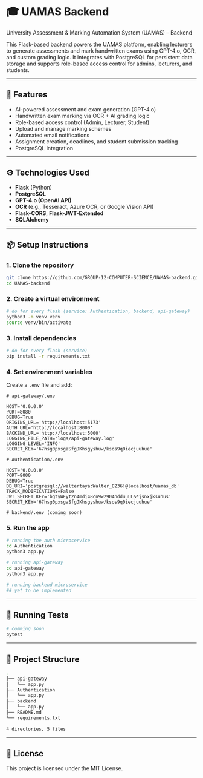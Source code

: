 # 🎓 UAMAS Backend

University Assessment & Marking Automation System (UAMAS) – Backend

This Flask-based backend powers the UAMAS platform, enabling lecturers to generate assessments and mark handwritten exams using GPT-4.o, OCR, and custom grading logic. It integrates with PostgreSQL for persistent data storage and supports role-based access control for admins, lecturers, and students.

---

## 🚀 Features

- AI-powered assessment and exam generation (GPT-4.o)
- Handwritten exam marking via OCR + AI grading logic
- Role-based access control (Admin, Lecturer, Student)
- Upload and manage marking schemes
- Automated email notifications
- Assignment creation, deadlines, and student submission tracking
- PostgreSQL integration

---

## ⚙️ Technologies Used

- **Flask** (Python)
- **PostgreSQL**
- **GPT-4.o (OpenAI API)**
- **OCR** (e.g., Tesseract, Azure OCR, or Google Vision API)
- **Flask-CORS**, **Flask-JWT-Extended**
- **SQLAlchemy**

---

## 📦 Setup Instructions

### 1. Clone the repository

```bash
git clone https://github.com/GROUP-12-COMPUTER-SCIENCE/UAMAS-backend.git
cd UAMAS-backend
````

### 2. Create a virtual environment

```bash
# do for every flask (service: Authentication, backend, api-gateway)
python3 -m venv venv
source venv/bin/activate
```

### 3. Install dependencies

```bash
# do for every flask (service)
pip install -r requirements.txt
```

### 4. Set environment variables

Create a `.env` file and add:

```env
# api-gateway/.env

HOST='0.0.0.0'
PORT=8080
DEBUG=True
ORIGINS_URL='http://localhost:5173'
AUTH_URL='http://localhost:8000'
BACKEND_URL='http://localhost:5000'
LOGGING_FILE_PATH='logs/api-gateway.log'
LOGGING_LEVEL='INFO'
SECRET_KEY='67hsg0pxsgaSfgJKhsgyshuw/ksos9q0iecjuuhue'

# Authentication/.env

HOST='0.0.0.0'
PORT=8000
DEBUG=True
DB_URI='postgresql://waltertaya:Walter_8236!@localhost/uamas_db'
TRACK_MODIFICATIONS=False
JWT_SECRET_KEY='bgtyWEyt2n4mdj48cn9w2904ndduuLL&*jsnxjksuhus'
SECRET_KEY='67hsg0pxsgaSfgJKhsgyshuw/ksos9q0iecjuuhue'

# backend/.env (coming soon)
```

### 5. Run the app

```bash
# running the auth microservice
cd Authentication
python3 app.py
```

```bash
# running api-gateway
cd api-gateway
python3 app.py
```

```bash
# running backend microservice
## yet to be implemented
```

---

## 🧪 Running Tests

```bash
# comming soon
pytest
```

---

## 📁 Project Structure

```bash
.
├── api-gateway
│   └── app.py
├── Authentication
│   └── app.py
├── backend
│   └── app.py
├── README.md
└── requirements.txt

4 directories, 5 files
```

---

## 📄 License

This project is licensed under the MIT License.
